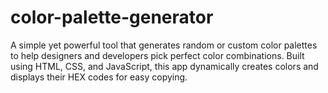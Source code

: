 # color-palette-generator
A simple yet powerful tool that generates random or custom color palettes to help designers and developers pick perfect color combinations. Built using HTML, CSS, and JavaScript, this app dynamically creates colors and displays their HEX codes for easy copying.
